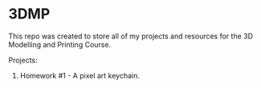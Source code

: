 # 3DMP
This repo was created to store all of my projects and resources for the 3D Modelling and Printing Course.
  
  Projects:
  1. Homework #1 - A pixel art keychain.
